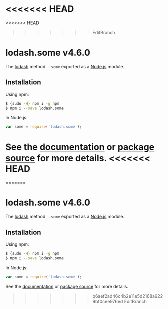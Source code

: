 <<<<<<< HEAD
=======
<<<<<<< HEAD
>>>>>>> EditBranch
# lodash.some v4.6.0

The [lodash](https://lodash.com/) method `_.some` exported as a [Node.js](https://nodejs.org/) module.

## Installation

Using npm:
```bash
$ {sudo -H} npm i -g npm
$ npm i --save lodash.some
```

In Node.js:
```js
var some = require('lodash.some');
```

See the [documentation](https://lodash.com/docs#some) or [package source](https://github.com/lodash/lodash/blob/4.6.0-npm-packages/lodash.some) for more details.
<<<<<<< HEAD
=======
=======
# lodash.some v4.6.0

The [lodash](https://lodash.com/) method `_.some` exported as a [Node.js](https://nodejs.org/) module.

## Installation

Using npm:
```bash
$ {sudo -H} npm i -g npm
$ npm i --save lodash.some
```

In Node.js:
```js
var some = require('lodash.some');
```

See the [documentation](https://lodash.com/docs#some) or [package source](https://github.com/lodash/lodash/blob/4.6.0-npm-packages/lodash.some) for more details.
>>>>>>> b6aef2ad46c4b2e11e5d2168a9229bf0cee976ed
>>>>>>> EditBranch
